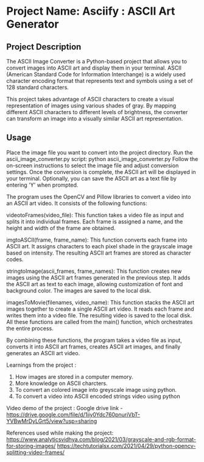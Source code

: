 # Project Name: Asciify : ASCII Art Generator
## Project Description

The ASCII Image Converter is a Python-based project that allows you to convert images into ASCII art and display them in your terminal. ASCII (American Standard Code for Information Interchange) is a widely used character encoding format that represents text and symbols using a set of 128 standard characters.

This project takes advantage of ASCII characters to create a visual representation of images using various shades of gray. By mapping different ASCII characters to different levels of brightness, the converter can transform an image into a visually similar ASCII art representation.

## Usage
Place the image file you want to convert into the project directory.
Run the ascii_image_converter.py script:
python ascii_image_converter.py
Follow the on-screen instructions to select the image file and adjust conversion settings.
Once the conversion is complete, the ASCII art will be displayed in your terminal.
Optionally, you can save the ASCII art as a text file by entering 'Y' when prompted.

The program uses the OpenCV and Pillow libraries to convert a video into an ASCII art video. It consists of the following functions:

videotoFrames(video_file): This function takes a video file as input and splits it into individual frames. Each frame is assigned a name, and the height and width of the frame are obtained.

imgtoASCII(frame, frame_name): This function converts each frame into ASCII art. It assigns characters to each pixel shade in the grayscale image based on intensity. The resulting ASCII art frames are stored as character codes.

stringtoImage(ascii_frames, frame_names): This function creates new images using the ASCII art frames generated in the previous step. It adds the ASCII art as text to each image, allowing customization of font and background color. The images are saved to the local disk.

imagesToMovie(filenames, video_name): This function stacks the ASCII art images together to create a single ASCII art video. It reads each frame and writes them into a video file. The resulting video is saved to the local disk.
All these functions are called from the main() function, which orchestrates the entire process.

By combining these functions, the program takes a video file as input, converts it into ASCII art frames, creates ASCII art images, and finally generates an ASCII art video.

Learnings from the project :
1. How images are stored in a computer memory.
2. More knowledge on ASCII charcters.
3. To convert an colored image into greyscale image using python.
4. To convert a video into ASCII encoded strings video using python

Video demo of the project : Google drive link - https://drive.google.com/file/d/1iiy0Ydc760pnuriVbT-YVBwMrDyLGrt5/view?usp=sharing

References used while making the project: https://www.analyticsvidhya.com/blog/2021/03/grayscale-and-rgb-format-for-storing-images/
https://techtutorialsx.com/2021/04/29/python-opencv-splitting-video-frames/
